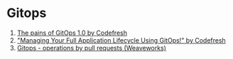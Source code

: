 # Gitops

1. [The pains of GitOps 1.0 by Codefresh](https://medium.com/containers-101/the-pains-of-gitops-1-0-6c4bf428bf71)
1. ["Managing Your Full Application Lifecycle Using GitOps!" by Codefresh](https://codefresh.io/events/codefreshlive/)
1. [Gitops - operations by pull requests (Weaveworks)](https://www.weave.works/blog/gitops-operations-by-pull-request)